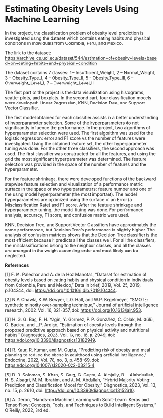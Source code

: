# Estimating Obesity Levels Using Machine Learning

In the project, the classification problem of obesity level prediction is investigated using the dataset which contains eating habits and physical conditions in individuals from Colombia, Peru, and Mexico.

The link to the dataset: https://archive.ics.uci.edu/dataset/544/estimation+of+obesity+levels+based+on+eating+habits+and+physical+condition

The dataset contains 7 classes:
1 – Insufficient_Weight,
2 – Normal_Weight,
3 – Obesity_Type_I,
4 – Obesity_Type_II,
5 – Obesity_Type_III,
6 – Overweight_Level_I,
7 – Overweight_Level_II

The first part of the project is the data visualization using histograms, scatter plots, and boxplots. In the second part, four classification models were developed: Linear Regression, KNN, Decision Tree, and Support Vector Classifier.

The first model obtained for each classifier assists in a better understanding of hyperparameter selection. Some of the hyperparameters do not significantly influence the performance. In the project, two algorithms of hyperparameter selection were used. The first algorithm was used for the logistic regression: error and F1 score vs the number of features were investigated. Using the obtained feature set, the other hyperparameter tuning was done. For the other three classifiers, the second approach was used. The first classifier was constructed for all the features, and using the grid the most significant hyperparameter was determined. The feature selection was provided in the space of the number of features and the hyperparameter.

For the feature shrinkage, there were developed functions of the backward stepwise feature selection and visualization of a performance metric surface in the space of two hyperparameters: feature number and one of the using model hyperparameter (the most important). The model hyperparameters are optimized using the surface of an Error (a Misclassification Rate) and F1 score. After the feature shrinkage and hyperparameter tuning, the model fitting was done. For performance analysis, accuracy, F1 score, and confusion matrix were used.

KNN, Decision Tree, and Support Vector Classifiers have approximately the same performance, but Decision Tree’s performance is slightly higher. The analysis of confusion matrices shows that the Decision Tree classifier is the most efficient because it predicts all the classes well. For all the classifiers, the misclassifications belong to the neighbor classes, and all the classes are arranged in the weight ascending order and most likely can be neglected.

**References**

[1] F. M. Palechor and A. de la Hoz Manotas,  “Dataset for estimation of obesity levels based on eating habits and physical condition in individuals from Colombia, Peru and Mexico,” Data in brief, 2019, Vol. 25, 2019, p.104344, doi: https://doi.org/10.1016/j.dib.2019.104344.

[2] N.V. Chawla, K.W. Bowyer, L.O. Hall, and W.P. Kegelmeyer, “SMOTE: synthetic minority over-sampling technique,” Journal of artificial intelligence research, 2002, Vol. 16, 321-357,
doi: https://doi.org/10.1613/jair.953.

[3] H. G. G. Bag, F. H.  Yagin, Y. Gormez, P. P. González, C. Colak, M. Gülü, G. Badicu, and L.P. Ardigò, “Estimation of obesity levels through the proposed predictive approach based on physical activity and nutritional habits,” Diagnostics, 2023, Vol. 13, no. 18, p. 2949,
doi: https://doi.org/10.3390/diagnostics13182949.

[4] R. Kaur, R. Kumar, and M. Gupta, “Predicting risk of obesity and meal planning to reduce the obese in adulthood using artificial intelligence,” Endocrine, 2022, Vol. 78, no. 3, p. 458-69,
doi: https://doi.org/10.1007/s12020-022-03215-4

[5] D. D. Solomon, S. Khan, S. Garg, G. Gupta, A. Almjally, B. I. Alabduallah, H. S. Alsagri, M. M. Ibrahim, and A. M. Abdallah, “Hybrid Majority Voting: Prediction and Classification Model for Obesity,” Diagnostics, 2023, Vol. 13, no. 15, p. 2610,
doi: https://doi.org/10.3390/diagnostics13152610.

[6] A. Geron, “Hands-on Machine Learning with Scikit-Learn, Keras and TensorFlow: Concepts, Tools, and Techniques to Build Intelligent Systems,” O’Reilly, 2022, 3rd ed.

